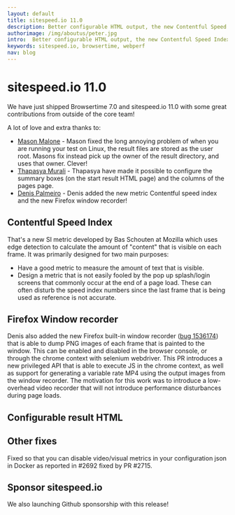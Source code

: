 ```yaml
---
layout: default
title: sitespeed.io 11.0  
description: Better configurable HTML output, the new Contentful Speed Index, Firefox Window recoirder and finally no root in Docker.
authorimage: /img/aboutus/peter.jpg
intro:  Better configurable HTML output, the new Contentful Speed Index, Firefox Window recoirder and finally no root in Docker.
keywords: sitespeed.io, browsertime, webperf
nav: blog
---
```


# sitespeed.io 11.0 

We have just shipped Browsertime 7.0 and sitespeed.io 11.0 with some great contributions from outside of the core team!

A lot of love and extra thanks to:
* [Mason Malone](https://github.com/MasonM) - Mason fixed the long annoying problem of when you are running your test on Linux, the result files are stored as the user root. Masons fix instead pick up the owner of the result directory, and uses that owner. Clever!
* [Thapasya Murali](https://github.com/thapasya-m) - Thapasya have made it possible to configure the summary boxes (on the start result HTML page) and the columns of the pages page. 
* [Denis Palmeiro](https://github.com/dpalmeiro) - Denis added the new metric Contentful speed index and the new Firefox window recorder! 



## Contentful Speed Index
That's a new SI metric developed by Bas Schouten at Mozilla which uses edge detection to calculate the amount of "content" that is visible on each frame. It was primarily designed for two main purposes: 
* Have a good metric to measure the amount of text that is visible. 
* Design a metric that is not easily fooled by the pop up splash/login screens that commonly occur at the end of a page load. These can often disturb the speed index numbers since the last frame that is being used as reference is not accurate. 

## Firefox Window recorder

Denis also added the new Firefox built-in window recorder ([bug 1536174](https://bugzilla.mozilla.org/show_bug.cgi?id=1536174)) that is able to dump PNG images of each frame that is painted to the window. This can be enabled and disabled in the browser console, or through the chrome context with selenium webdriver. This PR introduces a new privileged API that is able to execute JS in the chrome context, as well as support for generating a variable rate MP4 using the output images from the window recorder. The motivation for this work was to introduce a low-overhead video recorder that will not introduce performance disturbances during page loads.

## Configurable result HTML


## Other fixes
Fixed so that you can disable video/visual metrics in your configuration json in Docker as reported in #2692 fixed by PR #2715.

## Sponsor sitespeed.io
We also launching Github sponsorship with this release!